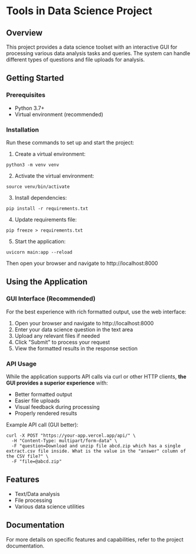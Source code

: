 # Tools in Data Science Project

## Overview
This project provides a data science toolset with an interactive GUI for processing various data analysis tasks and queries. The system can handle different types of questions and file uploads for analysis.

## Getting Started

### Prerequisites
- Python 3.7+
- Virtual environment (recommended)

### Installation
Run these commands to set up and start the project:

1. Create a virtual environment:
```
python3 -m venv venv
```

2. Activate the virtual environment:
```
source venv/bin/activate
```

3. Install dependencies:
```
pip install -r requirements.txt
```

4. Update requirements file:
```
pip freeze > requirements.txt
```

5. Start the application:
```
uvicorn main:app --reload
```

Then open your browser and navigate to http://localhost:8000

## Using the Application

### GUI Interface (Recommended)
For the best experience with rich formatted output, use the web interface:

1. Open your browser and navigate to http://localhost:8000
2. Enter your data science question in the text area
3. Upload any relevant files if needed
4. Click "Submit" to process your request
5. View the formatted results in the response section

### API Usage
While the application supports API calls via curl or other HTTP clients, **the GUI provides a superior experience** with:

- Better formatted output
- Easier file uploads
- Visual feedback during processing
- Properly rendered results

Example API call (GUI better):
```
curl -X POST "https://your-app.vercel.app/api/" \
  -H "Content-Type: multipart/form-data" \
  -F "question=Download and unzip file abcd.zip which has a single extract.csv file inside. What is the value in the "answer" column of the CSV file?" \
  -F "file=@abcd.zip"
```

## Features
- Text/Data analysis
- File processing
- Various data science utilities

## Documentation
For more details on specific features and capabilities, refer to the project documentation.